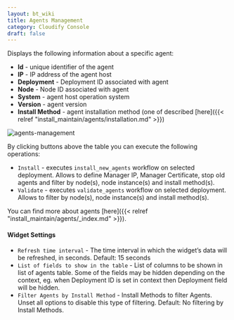 ```yaml
---
layout: bt_wiki
title: Agents Management
category: Cloudify Console
draft: false
---
```

Displays the following information about a specific agent: 

* **Id** - unique identifier of the agent
* **IP** - IP address of the agent host 
* **Deployment** - Deployment ID associated with agent
* **Node** - Node ID associated with agent
* **System** - agent host operation system
* **Version** - agent version
* **Install Method** - agent installation method (one of described [here]({{< relref "install_maintain/agents/installation.md" >}}) 

![agents-management]( /images/ui/widgets/agents-management.png )

By clicking buttons above the table you can execute the following operations:

* `Install` - executes `install_new_agents` workflow on selected deployment. Allows to define Manager IP, Manager Certificate, stop old agents and filter by node(s), node instance(s) and install method(s).  
* `Validate` - executes `validate_agents` workflow on selected deployment. Allows to filter by node(s), node instance(s) and install method(s).

You can find more about agents [here]({{< relref "install_maintain/agents/_index.md" >}}).


#### Widget Settings

* `Refresh time interval` - The time interval in which the widget’s data will be refreshed, in seconds. Default: 15 seconds
* `List of fields to show in the table` - List of columns to be shown in list of agents table. Some of the fields may be hidden depending on the context, eg. when Deployment ID is set in context then Deployment field will be hidden.
* `Filter Agents by Install Method` - Install Methods to filter Agents. Unset all options to disable this type of filtering. Default: No filtering by Install Methods.